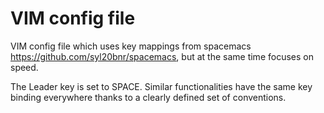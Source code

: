 # VIM config file

VIM config file which uses key mappings from spacemacs https://github.com/syl20bnr/spacemacs, but at the same time focuses on speed.

The Leader key is set to SPACE. Similar functionalities have the same key binding everywhere thanks to a clearly defined set of conventions.
